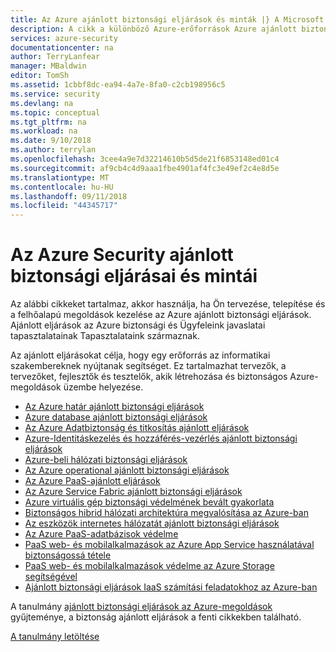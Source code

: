 ```yaml
---
title: Az Azure ajánlott biztonsági eljárások és minták |} A Microsoft Docs
description: A cikk a különböző Azure-erőforrások Azure ajánlott biztonsági eljárások és minták listáját tartalmazza.
services: azure-security
documentationcenter: na
author: TerryLanfear
manager: MBaldwin
editor: TomSh
ms.assetid: 1cbbf8dc-ea94-4a7e-8fa0-c2cb198956c5
ms.service: security
ms.devlang: na
ms.topic: conceptual
ms.tgt_pltfrm: na
ms.workload: na
ms.date: 9/10/2018
ms.author: terrylan
ms.openlocfilehash: 3cee4a9e7d32214610b5d5de21f6853148ed01c4
ms.sourcegitcommit: af9cb4c4d9aaa1fbe4901af4fc3e49ef2c4e8d5e
ms.translationtype: MT
ms.contentlocale: hu-HU
ms.lasthandoff: 09/11/2018
ms.locfileid: "44345717"
---
```

# <a name="azure-security-best-practices-and-patterns"></a>Az Azure Security ajánlott biztonsági eljárásai és mintái

Az alábbi cikkeket tartalmaz, akkor használja, ha Ön tervezése, telepítése és a felhőalapú megoldások kezelése az Azure ajánlott biztonsági eljárások. Ajánlott eljárások az Azure biztonsági és Ügyfeleink javaslatai tapasztalatainak Tapasztalataink származnak.

Az ajánlott eljárásokat célja, hogy egy erőforrás az informatikai szakembereknek nyújtanak segítséget. Ez tartalmazhat tervezők, a tervezőket, fejlesztők és tesztelők, akik létrehozása és biztonságos Azure-megoldások üzembe helyezése.

* [Az Azure határ ajánlott biztonsági eljárások](../best-practices-network-security.md)
* [Azure database ajánlott biztonsági eljárások](azure-database-security-best-practices.md)
* [Az Azure Adatbiztonság és titkosítás ajánlott eljárások](azure-security-data-encryption-best-practices.md)
* [Azure-Identitáskezelés és hozzáférés-vezérlés ajánlott biztonsági eljárások](azure-security-identity-management-best-practices.md)
* [Azure-beli hálózati biztonsági eljárások](azure-security-network-security-best-practices.md)
* [Az Azure operational ajánlott biztonsági eljárások](azure-operational-security-best-practices.md)
* [Az Azure PaaS-ajánlott eljárások](security-paas-deployments.md)
* [Az Azure Service Fabric ajánlott biztonsági eljárások](azure-service-fabric-security-best-practices.md)
* [Azure virtuális gép biztonsági védelmének bevált gyakorlata](azure-security-best-practices-vms.md)
* [Biztonságos hibrid hálózati architektúra megvalósítása az Azure-ban](../guidance/guidance-iaas-ra-secure-vnet-hybrid.md)
* [Az eszközök internetes hálózatát ajánlott biztonsági eljárások](azure-security-iot-best-practices.md)
* [Az Azure PaaS-adatbázisok védelme](security-paas-applications-using-sql.md)
* [PaaS web- és mobilalkalmazások az Azure App Service használatával biztonságossá tétele](security-paas-applications-using-app-services.md)
* [PaaS web- és mobilalkalmazások védelme az Azure Storage segítségével](security-paas-applications-using-storage.md)
* [Ajánlott biztonsági eljárások IaaS számítási feladatokhoz az Azure-ban](azure-security-iaas.md)

A tanulmány [ajánlott biztonsági eljárások az Azure-megoldások](https://azure.microsoft.com/resources/security-best-practices-for-azure-solutions) gyűjteménye, a biztonság ajánlott eljárások a fenti cikkekben található.

[A tanulmány letöltése](https://azure.microsoft.com/mediahandler/files/resourcefiles/security-best-practices-for-azure-solutions/Azure%20Security%20Best%20Practices.pdf)
